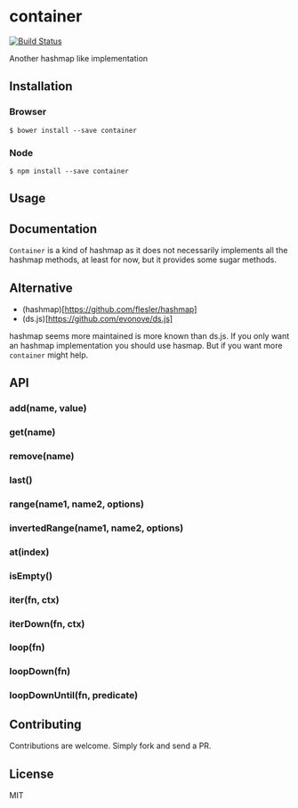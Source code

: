 # container

[![Build Status](https://secure.travis-ci.org/stephanebachelier/container.png?branch=master)](http://travis-ci.org/stephanebachelier/container)

Another hashmap like implementation

## Installation

### Browser
```
$ bower install --save container
```

### Node
```
$ npm install --save container
```

## Usage

## Documentation

`Container` is a kind of hashmap as it does not necessarily implements all the hashmap methods, at least for now, but it provides some sugar methods.

## Alternative

* (hashmap)[https://github.com/flesler/hashmap]
* (ds.js)[https://github.com/evonove/ds.js]

hashmap seems more maintained is more known than ds.js. If you only want an hashmap implementation you should use
hasmap. But if you want more `container` might help.

## API

### add(name, value)

### get(name)

### remove(name)

### last()

### range(name1, name2, options)

### invertedRange(name1, name2, options)

### at(index)

### isEmpty()

### iter(fn, ctx)

### iterDown(fn, ctx)

### loop(fn)

### loopDown(fn)

### loopDownUntil(fn, predicate)

## Contributing

Contributions are welcome. Simply fork and send a PR.

## License

MIT
